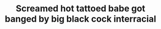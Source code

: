 ---
layout: post
title: Screamed hot tattoed babe got banged by big black cock interracial
duration: '24:43'
view: 295
rate: 2
video: 'https://flashservice.xvideos.com/embedframe/27788931'
category: 
 - black
tags: 
 - big-black-cock
priority: 0.9
changefreq: daily
---